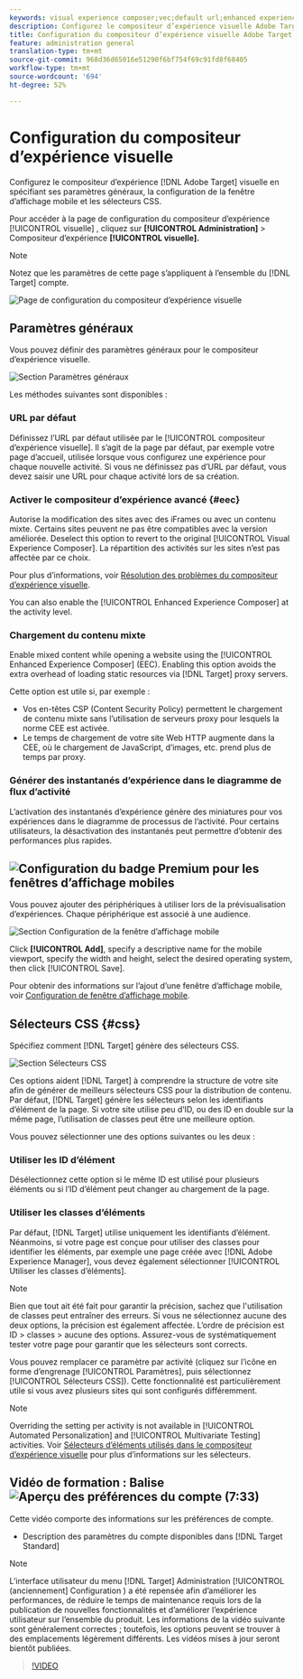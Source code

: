 ```yaml
---
keywords: visual experience composer;vec;default url;enhanced experience composer;eec;mixed content;experience snapshots;mobile viewport;css;css selectors
description: Configurez le compositeur d’expérience visuelle Adobe Target en spécifiant ses paramètres généraux, la configuration de la fenêtre d’affichage mobile et les sélecteurs CSS.
title: Configuration du compositeur d’expérience visuelle Adobe Target
feature: administration general
translation-type: tm+mt
source-git-commit: 968d36d65016e51290f6bf754f69c91fd8f68405
workflow-type: tm+mt
source-wordcount: '694'
ht-degree: 52%

---
```



# Configuration du compositeur d’expérience visuelle

Configurez le compositeur d’expérience [!DNL Adobe Target]  visuelle en spécifiant ses paramètres généraux, la configuration de la fenêtre d’affichage mobile et les sélecteurs CSS.

Pour accéder à la page de configuration du compositeur d’expérience [!UICONTROL visuelle] , cliquez sur **[!UICONTROL Administration]** > Compositeur d’expérience **[!UICONTROL visuelle].**

>[!NOTE]
>
>Notez que les paramètres de cette page s’appliquent à l’ensemble du [!DNL Target] compte.

![Page de configuration du compositeur d’expérience visuelle](/help/administrating-target/assets/vec.png)

## Paramètres généraux

Vous pouvez définir des paramètres généraux pour le compositeur d’expérience visuelle.

![Section Paramètres généraux](/help/administrating-target/assets/general-settings.png)

Les méthodes suivantes sont disponibles :

### URL par défaut

Définissez l’URL par défaut utilisée par le [!UICONTROL compositeur d’expérience visuelle]. Il s’agit de la page par défaut, par exemple votre page d’accueil, utilisée lorsque vous configurez une expérience pour chaque nouvelle activité. Si vous ne définissez pas d’URL par défaut, vous devez saisir une URL pour chaque activité lors de sa création.

### Activer le compositeur d’expérience avancé {#eec}

Autorise la modification des sites avec des iFrames ou avec un contenu mixte. Certains sites peuvent ne pas être compatibles avec la version améliorée. Deselect this option to revert to the original [!UICONTROL Visual Experience Composer]. La répartition des activités sur les sites n’est pas affectée par ce choix.

Pour plus d’informations, voir [Résolution des problèmes du compositeur d’expérience visuelle](/help/c-experiences/c-visual-experience-composer/r-troubleshoot-composer/troubleshoot-composer.md).

You can also enable the [!UICONTROL Enhanced Experience Composer] at the activity level.

### Chargement du contenu mixte

Enable mixed content while opening a website using the [!UICONTROL Enhanced Experience Composer] (EEC). Enabling this option avoids the extra overhead of loading static resources via [!DNL Target] proxy servers.

Cette option est utile si, par exemple :

* Vos en-têtes CSP (Content Security Policy) permettent le chargement de contenu mixte sans l’utilisation de serveurs proxy pour lesquels la norme CEE est activée.
* Le temps de chargement de votre site Web HTTP augmente dans la CEE, où le chargement de JavaScript, d’images, etc. prend plus de temps par proxy.

### Générer des instantanés d’expérience dans le diagramme de flux d’activité

L’activation des instantanés d’expérience génère des miniatures pour vos expériences dans le diagramme de processus de l’activité. Pour certains utilisateurs, la désactivation des instantanés peut permettre d’obtenir des performances plus rapides.

## ![Configuration du badge](/help/assets/premium.png) Premium pour les fenêtres d’affichage mobiles

Vous pouvez ajouter des périphériques à utiliser lors de la prévisualisation d’expériences. Chaque périphérique est associé à une audience.

![Section Configuration de la fenêtre d’affichage mobile](/help/administrating-target/assets/mobile-viewport-configuration.png)

Click **[!UICONTROL Add]**, specify a descriptive name for the mobile viewport, specify the width and height, select the desired operating system, then click [!UICONTROL Save].

Pour obtenir des informations sur l’ajout d’une fenêtre d’affichage mobile, voir [Configuration de fenêtre d’affichage mobile](/help/c-experiences/c-visual-experience-composer/mobile-viewports.md).

## Sélecteurs CSS {#css}

Spécifiez comment [!DNL Target] génère des sélecteurs CSS.

![Section Sélecteurs CSS](/help/administrating-target/assets/css-selectors.png)

Ces options aident [!DNL Target] à comprendre la structure de votre site afin de générer de meilleurs sélecteurs CSS pour la distribution de contenu. Par défaut, [!DNL Target] génère les sélecteurs selon les identifiants d’élément de la page. Si votre site utilise peu d’ID, ou des ID en double sur la même page, l’utilisation de classes peut être une meilleure option.

Vous pouvez sélectionner une des options suivantes ou les deux :

### Utiliser les ID d’élément

Désélectionnez cette option si le même ID est utilisé pour plusieurs éléments ou si l’ID d’élément peut changer au chargement de la page.

### Utiliser les classes d’éléments

Par défaut, [!DNL Target] utilise uniquement les identifiants d’élément. Néanmoins, si votre page est conçue pour utiliser des classes pour identifier les éléments, par exemple une page créée avec [!DNL Adobe Experience Manager], vous devez également sélectionner [!UICONTROL Utiliser les classes d’éléments].

>[!NOTE]
>
>Bien que tout ait été fait pour garantir la précision, sachez que l&#39;utilisation de classes peut entraîner des erreurs. Si vous ne sélectionnez aucune des deux options, la précision est également affectée. L’ordre de précision est ID > classes > aucune des options. Assurez-vous de systématiquement tester votre page pour garantir que les sélecteurs sont corrects.

Vous pouvez remplacer ce paramètre par activité (cliquez sur l’icône en forme d’engrenage [!UICONTROL Paramètres], puis sélectionnez [!UICONTROL Sélecteurs CSS]). Cette fonctionnalité est particulièrement utile si vous avez plusieurs sites qui sont configurés différemment.

>[!NOTE]
>
>Overriding the setting per activity is not available in [!UICONTROL Automated Personalization] and [!UICONTROL Multivariate Testing] activities.  Voir [Sélecteurs d’éléments utilisés dans le compositeur d’expérience visuelle](/help/c-experiences/c-visual-experience-composer/vec-selectors.md) pour plus d’informations sur les sélecteurs.

## Vidéo de formation : Balise ![Aperçu des préférences du compte (7:33)](/help/assets/overview.png)

Cette vidéo comporte des informations sur les préférences de compte.

* Description des paramètres du compte disponibles dans [!DNL Target Standard]

>[!NOTE]
>
>L’interface utilisateur du menu [!DNL Target] Administration [!UICONTROL (anciennement] Configuration ) a été repensée afin d’améliorer les performances, de réduire le temps de maintenance requis lors de la publication de nouvelles fonctionnalités et d’améliorer l’expérience utilisateur sur l’ensemble du produit. Les informations de la vidéo suivante sont généralement correctes ; toutefois, les options peuvent se trouver à des emplacements légèrement différents. Les vidéos mises à jour seront bientôt publiées.

>[!VIDEO](https://video.tv.adobe.com/v/17379)

